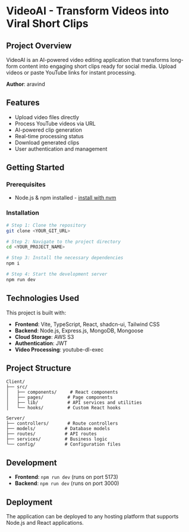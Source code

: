 # VideoAI - Transform Videos into Viral Short Clips

## Project Overview

VideoAI is an AI-powered video editing application that transforms long-form content into engaging short clips ready for social media. Upload videos or paste YouTube links for instant processing.

**Author**: aravind

## Features

- Upload video files directly
- Process YouTube videos via URL
- AI-powered clip generation
- Real-time processing status
- Download generated clips
- User authentication and management

## Getting Started

### Prerequisites

- Node.js & npm installed - [install with nvm](https://github.com/nvm-sh/nvm#installing-and-updating)

### Installation

```sh
# Step 1: Clone the repository
git clone <YOUR_GIT_URL>

# Step 2: Navigate to the project directory
cd <YOUR_PROJECT_NAME>

# Step 3: Install the necessary dependencies
npm i

# Step 4: Start the development server
npm run dev
```

## Technologies Used

This project is built with:

- **Frontend**: Vite, TypeScript, React, shadcn-ui, Tailwind CSS
- **Backend**: Node.js, Express.js, MongoDB, Mongoose
- **Cloud Storage**: AWS S3
- **Authentication**: JWT
- **Video Processing**: youtube-dl-exec

## Project Structure

```
Client/
├── src/
│   ├── components/     # React components
│   ├── pages/         # Page components
│   ├── lib/           # API services and utilities
│   └── hooks/         # Custom React hooks

Server/
├── controllers/       # Route controllers
├── models/           # Database models
├── routes/           # API routes
├── services/         # Business logic
└── config/           # Configuration files
```

## Development

- **Frontend**: `npm run dev` (runs on port 5173)
- **Backend**: `npm run dev` (runs on port 3000)

## Deployment

The application can be deployed to any hosting platform that supports Node.js and React applications.

